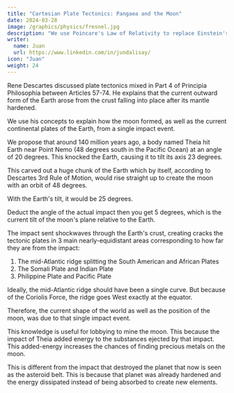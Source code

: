 ```yaml
---
title: "Cartesian Plate Tectonics: Pangaea and the Moon"
date: 2024-03-28
image: /graphics/physics/fresnel.jpg
description: "We use Poincare's Law of Relativity to replace Einstein's Relativity"
writer:
  name: Juan
  url: https://www.linkedin.com/in/jundalisay/
icon: "Juan"
weight: 24
---
```




Rene Descartes discussed plate tectonics mixed in Part 4 of Principia Philosophia between Articles 57-74. He explains that the current outward form of the Earth arose from the crust falling into place after its mantle hardened. 

We use his concepts to explain how the moon formed, as well as the current continental plates of the Earth, from a single impact event. 

We propose that around 140 million years ago, a body named Theia hit Earth near Point Nemo (48 degrees south in the Pacific Ocean) at an angle of 20 degrees. This knocked the Earth, causing it to tilt its axis 23 degrees. 

This carved out a huge chunk of the Earth which by itself, according to Descartes 3rd Rule of Motion, would rise straight up to create the moon with an orbit of 48 degrees. 

With the Earth's tilt, it would be 25 degrees.

Deduct the angle of the actual impact then you get 5 degrees, which is the current tilt of the moon's plane relative to the Earth.

The impact sent shockwaves through the Earth's crust, creating cracks the tectonic plates in 3 main nearly-equidistant areas corresponding to how far they are from the impact:
1. The mid-Atlantic ridge splitting the South American and African Plates
2. The Somali Plate and Indian Plate
3. Philippine Plate and Pacific Plate

Ideally, the mid-Atlantic ridge should have been a single curve. But because of the Coriolis Force, the ridge goes West exactly at the equator.

Therefore, the current shape of the world as well as the position of the moon, was due to that single impact event. 

This knowledge is useful for lobbying to mine the moon. This because the impact of Theia added energy to the substances ejected by that impact. This added-energy increases the chances of finding precious metals on the moon. 

This is different from the impact that destroyed the planet that now is seen as the asteroid belt. This is because that planet was already hardened and the energy dissipated instead of being absorbed to create new elements.   


